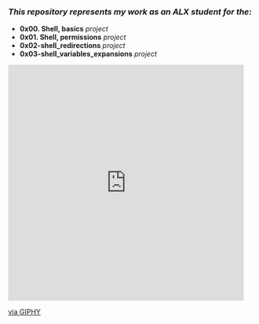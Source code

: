 ### *This repository represents my work as an ALX student for the:*
 - **0x00. Shell, basics** *project*
 - **0x01. Shell, permissions** *project*
 - **0x02-shell_redirections** *project* 
 - **0x03-shell_variables_expansions** *project*

<iframe src="https://giphy.com/embed/scZPhLqaVOM1qG4lT9" width="480" height="480" frameBorder="0" class="giphy-embed" allowFullScreen></iframe><p><a href="https://giphy.com/gifs/scaler-official-monday-computer-laptop-scZPhLqaVOM1qG4lT9">via GIPHY</a></p>
